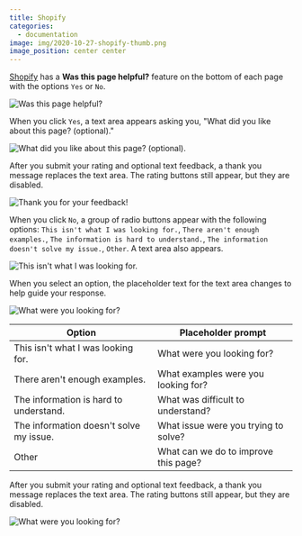 ```yaml
---
title: Shopify
categories:
  - documentation
image: img/2020-10-27-shopify-thumb.png
image_position: center center
---
```


[Shopify](https://help.shopify.com/) has a **Was this page helpful?** feature on the bottom of each page with the options `Yes` or `No`.

![Was this page helpful?](/feedback-library/img/2020-10-27-shopify-1.png)

When you click `Yes`, a text area appears asking you, "What did you like about this page? (optional)."

![What did you like about this page? (optional).](/feedback-library/img/2020-10-27-shopify-2.png)

After you submit your rating and optional text feedback, a thank you message replaces the text area. The rating buttons still appear, but they are disabled.

![Thank you for your feedback!](/feedback-library/img/2020-10-27-shopify-3.png)

When you click `No`, a group of radio buttons appear with the following options: `This isn't what I was looking for.`, `There aren't enough examples.`, `The information is hard to understand.`, `The information doesn't solve my issue.`, `Other`. A text area also appears.

![This isn't what I was looking for.](/feedback-library/img/2020-10-27-shopify-4.png)

When you select an option, the placeholder text for the text area changes to help guide your response.

![What were you looking for?](/feedback-library/img/2020-10-27-shopify-5.png)

| Option                                  | Placeholder prompt                   |
| --------------------------------------- | ------------------------------------ |
| This isn't what I was looking for.      | What were you looking for?           |
| There aren't enough examples.           | What examples were you looking for?  |
| The information is hard to understand.  | What was difficult to understand?    |
| The information doesn't solve my issue. | What issue were you trying to solve? |
| Other                                   | What can we do to improve this page? |

After you submit your rating and optional text feedback, a thank you message replaces the text area. The rating buttons still appear, but they are disabled.

![What were you looking for?](/feedback-library/img/2020-10-27-shopify-6.png)
